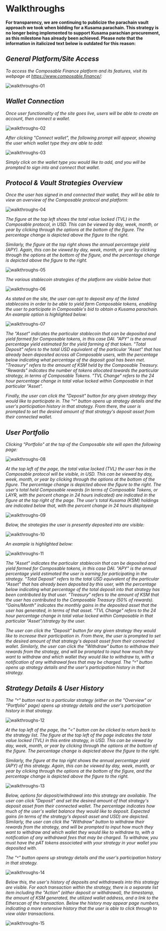 # Walkthroughs

**For transparency, we are continuing to publicize the parachain vault approach 
we took when bidding for a Kusama parachain. This strategy is no longer being 
implemented to support Kusama parachian procurement, as this milestone has 
already been achieved. Please note that the information in italicized text below 
is outdated for this reason:**

## *General Platform/Site Access*

*To access the Composable Finance platform and its features, visit its webpage 
at https://www.composable.finance/:*

![walkthroughs-01](./walkthrough-01.png)

## *Wallet Connection*

*Once user functionality of the site goes live, users will be able to create an 
account, then connect a wallet.*

![walkthroughs-02](./walkthrough-02.png)

*After clicking "Connect wallet", the following prompt will appear, showing the 
user which wallet type they are able to add:*

![walkthroughs-03](./walkthrough-03.png)

*Simply click on the wallet type you would like to add, and you will be prompted 
to sign into and connect that wallet.*

## *Protocol & Vault Strategies Overview*

*Once the user has signed in and connected their wallet, they will be able to 
view an overview of the Composable protocol and platform:*

![walkthroughs-04](./walkthrough-04.png)

*The figure at the top left shows the total value locked (TVL) in the Composable 
protocol, in USD. This can be viewed by day, week, month, or year by clicking 
through the options at the bottom of the figure. The percentage change is 
depicted above the figure to the right.*

*Similarly, the figure at the top right shows the annual percentage yield (APY). 
Again, this can be viewed by day, week, month, or year by clicking through the 
options at the bottom of the figure, and the percentage change is depicted above 
the figure to the right.*

![walkthroughs-05](./walkthrough-05.png)

*The various stablecoin strategies of the platform are visible below that:*

![walkthroughs-06](./walkthrough-06.png)

*As stated on the site, the user can opt to deposit any of the listed 
stablecoins in order to be able to yield farm Composable tokens, enabling the 
user to participate in Composable's bid to obtain a Kusama parachain. An example 
option is highlighted below:*

![walkthroughs-07](./walkthrough-07.png)

*The "Asset" indicates the particular stablecoin that can be deposited and yield 
farmed for Composable tokens, in this case DAI. "APY" is the annual percentage 
yield estimated for the yield farming of that token. "Total Deposit" refers to 
the total USD equivalent of the particular "Asset" that has already been 
deposited across all Composable users, with the percentage below indicating what 
percentage of the deposit goal has been met. "Treasury" refers to the amount of 
KSM held by the Composable Treasury. "Rewards" indicates the number of tokens 
allocated towards the particular strategy, in terms of Composable Tokens. "TVL 
Change" refers to the 24 hour percentage change in total value locked within 
Composable in that particular "Asset".*

*Finally, the user can click the "Deposit" button for any given strategy they 
would like to participate in. The "˅" button opens up strategy details and the 
user's participation history in that strategy.  From there, the user is prompted 
to set the desired amount of that strategy's deposit asset from their connected 
wallet.*

## *User Portfolio*

*Clicking "Portfolio" at the top of the Composable site will open the following 
page:*

![walkthroughs-08](./walkthrough-08.png)

*At the top left of the page, the total value locked (TVL) the user has in the 
Composable protocol will be visible, in USD. This can be viewed by day, week, 
month, or year by clicking through the options at the bottom of the figure. The 
percentage change is depicted above the figure to the right. The user's total 
held Composable rewards (in terms of Composable Tokens, or LAYR, with the 
percent change in 24 hours indicated) are indicated in the figure at the top 
right of the page. The user's total Kusama (KSM) holdings are indicated below 
that, with the percent change in 24 hours displayed:*

![walkthroughs-09](./walkthrough-09.png)

*Below, the strategies the user is presently deposited into are visible:*

![walkthroughs-10](./walkthrough-10.png)

*An example is highlighted below:*

![walkthroughs-11](./walkthrough-11.png)

*The "Asset" indicates the particular stablecoin that can be deposited and yield 
farmed for Composable tokens, in this case DAI. "APY" is the annual percentage 
yield estimated the user is earning for participating in the strategy. "Total 
Deposit" refers to the total USD equivalent of the particular "Asset" that has 
already been deposited by this user, with the percentage below indicating what 
percentage of the total deposit into that strategy has been contributed by that 
user. "Treasury" refers to the amount of KSM that the user has contributed to 
the Composable Treasury (50% of rewards). "Gains/Month" indicates the monthly 
gains in the deposited asset that the user has generated, in terms of that 
asset. "TVL Change" refers to the 24 hour percentage change in total value 
locked within Composable in that particular "Asset"/strategy by the user.*

*The user can click the "Deposit" button for any given strategy they would like 
to increase their participation in. From there, the user is prompted to set the 
desired amount of that strategy's deposit asset from their connected wallet. 
Similarly, the user can click the "Withdraw" button to withdraw their rewards 
from the strategy, and will be prompted to input how much they want to withdraw 
and which wallet they would like to withdraw to, with a notification of any 
withdrawal fees that may be charged. The "˅" button opens up strategy details 
and the user's participation history in that strategy.* 

## *Strategy Details & User History*

*The "˅" button next to a particular strategy (either on the "Overview" or 
"Portfolio" page) opens up strategy details and the user's participation history 
in that strategy.*

![walkthroughs-12](./walkthrough-12.png)

*At the top left of the page, the "<" button can be clicked to return back to 
the strategy list. The figure at the top left of the page indicates the total 
value locked (TVL) in this entire strategy, in USD. This can be viewed by day, 
week, month, or year by clicking through the options at the bottom of the 
figure. The percentage change is depicted above the figure to the right.*

*Similarly, the figure at the top right shows the annual percentage yield (APY) 
of this strategy. Again, this can be viewed by day, week, month, or year by 
clicking through the options at the bottom of the figure, and the percentage 
change is depicted above the figure to the right.*

![walkthroughs-13](./walkthrough-13.png)

*Below, options for deposit/withdrawal into this strategy are available. The 
user can click "Deposit" and set the desired amount of that strategy's deposit 
asset from their connected wallet. The percentage indicates how much of the 
user's wallet balance they would like to deposit. Expected gains (in terms of 
the strategy's deposit asset and USD) are depicted. Similarly, the user can 
click the "Withdraw" button to withdraw their rewards from the strategy, and 
will be prompted to input how much they want to withdraw and which wallet they 
would like to withdraw to, with a notification of any withdrawal fees that may 
be charged. To withdraw, you must have the pAT tokens associated with your 
strategy in your wallet you deposited with.*

*The "˅" button opens up strategy details and the user's participation history 
in that strategy.*

![walkthroughs-14](./walkthrough-14.png)

*Below this, the user's history of deposits and withdrawals into this strategy 
are visible. For each transaction within the strategy, there is a separate list 
item including the "Action" (either deposit or withdrawal), the timestamp, the 
amount of KSM generated, the utilized wallet address, and a link to the 
Etherscan of the transaction. Below the history may appear page numbers, 
indicating a more extensive history that the user is able to click through to 
view older transactions.*

![walkthroughs-15](./walkthrough-15.png)

